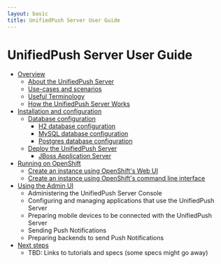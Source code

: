 ```yaml
---
layout: basic
title: UnifiedPush Server User Guide
---
```


# UnifiedPush Server User Guide

* [Overview](overview)
  * [About the UnifiedPush Server](overview#_about_the_unifiedpush_server)
  * [Use-cases and scenarios](overview#_use_cases_and_scenarios)
  * [Useful Terminology](overview#_useful_terminology)
  * [How the UnifiedPush Server Works](overview#_how_the_unifiedpush_server_works)
* [Installation and configuration](server-installation)
  * [Database configuration](server-installation/#_database_configuration)
    * [H2 database configuration](server-installation/#_h2_database_configuration)
    * [MySQL database configuration](server-installation/#_mysql_database_configuration)
    * [Postgres database configuration](server-installation/#_postgres_database_configuration)
  * [Deploy the UnifiedPush Server](server-installation/#_deploy_the_unifiedpush_server)
    * [JBoss Application Server](server-installation/#_jboss_application_server)
* [Running on OpenShift](openshift)
  * [Create an instance using OpenShift's Web UI](openshift/#_create_an_instance_using_openshift_s_web_ui)
  * [Create an instance using OpenShift's command line interface](openshift/#_create_an_instance_using_openshift_s_command_line_interface)
* [Using the Admin UI](admin-ui)
  * Administering the UnifiedPush Server Console
  * Configuring and managing applications that use the UnifiedPush Server
  * Preparing mobile devices to be connected with the UnifiedPush Server
  * Sending Push Notifications
  * Preparing backends to send Push Notifications
* [Next steps](next)
  * TBD: Links to tutorials and specs (some specs might go away)
